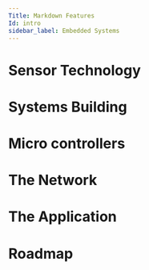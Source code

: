```yaml
---
Title: Markdown Features
Id: intro
sidebar_label: Embedded Systems
---
```



# Sensor Technology 

# Systems Building

# Micro controllers 

# The Network

# The Application 

# Roadmap 


